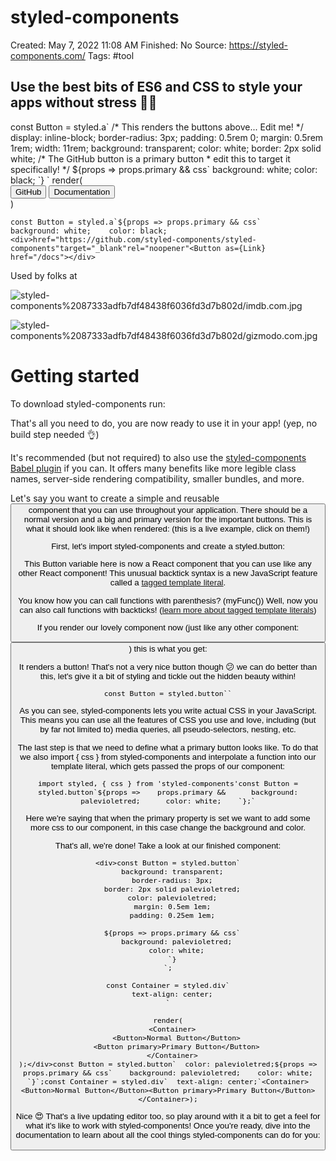 # styled-components

Created: May 7, 2022 11:08 AM
Finished: No
Source: https://styled-components.com/
Tags: #tool

## Use the best bits of ES6 and CSS to style your apps without stress 💅🏾

<div>const Button = styled.a` /* This renders the buttons above... Edit me! */ display: inline-block; border-radius: 3px; padding: 0.5rem 0; margin: 0.5rem 1rem; width: 11rem; background: transparent; color: white; border: 2px solid white; /* The GitHub button is a primary button * edit this to target it specifically! */ ${props => props.primary && css` background: white; color: black; `} ` render( <div> <Button href="https://github.com/styled-components/styled-components" target="_blank" rel="noopener" primary > GitHub </Button> <Button as={Link} href="/docs"> Documentation </Button> </div> )</div>

```
const Button = styled.a`${props => props.primary && css`    background: white;    color: black;<div>href="https://github.com/styled-components/styled-components"target="_blank"rel="noopener"<Button as={Link} href="/docs"></div>
```

Used by folks at

![styled-components%2087333adfb7df48438f6036fd3d7b802d/imdb.com.jpg](styled-components%2087333adfb7df48438f6036fd3d7b802d/imdb.com.jpg)

![styled-components%2087333adfb7df48438f6036fd3d7b802d/gizmodo.com.jpg](styled-components%2087333adfb7df48438f6036fd3d7b802d/gizmodo.com.jpg)

# Getting started

To download styled-components run:

That's all you need to do, you are now ready to use it in your app! (yep, no build step needed 👌)

It's recommended (but not required) to also use the [styled-components Babel plugin](https://github.com/styled-components/babel-plugin-styled-components) if you can. It offers many benefits like more legible class names, server-side rendering compatibility, smaller bundles, and more.

Let's say you want to create a simple and reusable <Button /> component that you can use throughout your application. There should be a normal version and a big and primary version for the important buttons. This is what it should look like when rendered: (this is a live example, click on them!)

First, let's import styled-components and create a styled.button:

This Button variable here is now a React component that you can use like any other React component! This unusual backtick syntax is a new JavaScript feature called a [tagged template literal](https://developer.mozilla.org/en-US/docs/Web/JavaScript/Reference/Template_literals#Tagged_templates).

You know how you can call functions with parenthesis? (myFunc()) Well, now you can also call functions with backticks! ([learn more about tagged template literals](https://styled-components.com/docs/advanced#tagged-template-literals))

If you render our lovely component now (just like any other component: <Button />) this is what you get:

It renders a button! That's not a very nice button though 😕 we can do better than this, let's give it a bit of styling and tickle out the hidden beauty within!

```
const Button = styled.button``
```

As you can see, styled-components lets you write actual CSS in your JavaScript. This means you can use all the features of CSS you use and love, including (but by far not limited to) media queries, all pseudo-selectors, nesting, etc.

The last step is that we need to define what a primary button looks like. To do that we also import { css } from styled-components and interpolate a function into our template literal, which gets passed the props of our component:

```
import styled, { css } from 'styled-components'const Button = styled.button`${props =>    props.primary &&      background: palevioletred;      color: white;    `};`
```

Here we're saying that when the primary property is set we want to add some more css to our component, in this case change the background and color.

That's all, we're done! Take a look at our finished component:

```
<div>const Button = styled.button`
  background: transparent;
  border-radius: 3px;
  border: 2px solid palevioletred;
  color: palevioletred;
  margin: 0.5em 1em;
  padding: 0.25em 1em;

  ${props => props.primary && css`
    background: palevioletred;
    color: white;
  `}
`;

const Container = styled.div`
  text-align: center;
`

render(
  <Container>
    <Button>Normal Button</Button>
    <Button primary>Primary Button</Button>
  </Container>
);</div>const Button = styled.button`  color: palevioletred;${props => props.primary && css`    background: palevioletred;    color: white;  `}`;const Container = styled.div`  text-align: center;`<Container><Button>Normal Button</Button><Button primary>Primary Button</Button></Container>);
```

Nice 😍 That's a live updating editor too, so play around with it a bit to get a feel for what it's like to work with styled-components! Once you're ready, dive into the documentation to learn about all the cool things styled-components can do for you:
